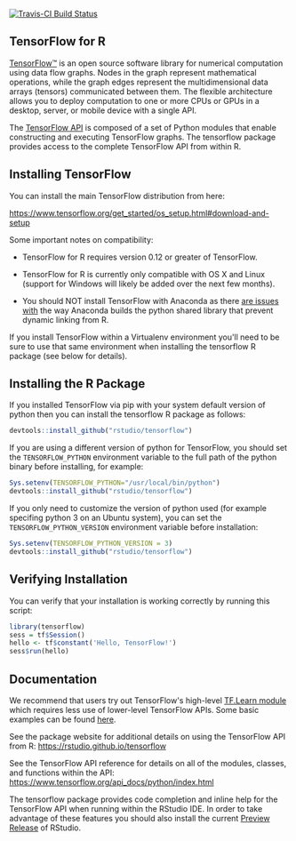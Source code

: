 [![Travis-CI Build Status](https://travis-ci.org/rstudio/tensorflow.svg?branch=master)](https://travis-ci.org/rstudio/tensorflow)

## TensorFlow for R

[TensorFlow™](https://tensorflow.org) is an open source software library for numerical computation using data flow graphs. Nodes in the graph represent mathematical operations, while the graph edges represent the multidimensional data arrays (tensors) communicated between them. The flexible architecture allows you to deploy computation to one or more CPUs or GPUs in a desktop, server, or mobile device with a single API. 

The [TensorFlow API](https://www.tensorflow.org/api_docs/python/index.html) is composed of a set of Python modules that enable constructing and executing TensorFlow graphs. The tensorflow package provides access to the complete TensorFlow API from within R. 

## Installing TensorFlow

You can install the main TensorFlow distribution from here:

<https://www.tensorflow.org/get_started/os_setup.html#download-and-setup>

Some important notes on compatibility:

* TensorFlow for R requires version 0.12 or greater of TensorFlow.

* TensorFlow for R is currently only compatible with OS X and Linux (support for Windows will likely be added over the next few months).

* You should NOT install TensorFlow with Anaconda as there [are issues with](https://github.com/ContinuumIO/anaconda-issues/issues/498) the way Anaconda builds the python shared library that prevent dynamic linking from R.


If you install TensorFlow within a Virtualenv environment you'll need to be sure to use that same environment when installing the tensorflow R package (see below for details).

## Installing the R Package

If you installed TensorFlow via pip with your system default version of python then you can install the tensorflow R package as follows:

```r
devtools::install_github("rstudio/tensorflow")
```

If you are using a different version of python for TensorFlow, you should set the `TENSORFLOW_PYTHON` environment variable to the full path of the python binary before installing, for example:

```r
Sys.setenv(TENSORFLOW_PYTHON="/usr/local/bin/python")
devtools::install_github("rstudio/tensorflow")
```

If you only need to customize the version of python used (for example specifing python 3 on an Ubuntu system), you can set the `TENSORFLOW_PYTHON_VERSION` environment variable before installation:

```r
Sys.setenv(TENSORFLOW_PYTHON_VERSION = 3)
devtools::install_github("rstudio/tensorflow")
```

## Verifying Installation

You can verify that your installation is working correctly by running this script:

```r
library(tensorflow)
sess = tf$Session()
hello <- tf$constant('Hello, TensorFlow!')
sess$run(hello)
```

## Documentation

We recommend that users try out TensorFlow's high-level [TF.Learn module](https://arxiv.org/abs/1612.04251) which requires  less use of lower-level TensorFlow APIs. Some basic examples can be found [here](https://github.com/rstudio/tensorflow/tree/master/inst/examples/tflearn).

See the package website for additional details on using the TensorFlow API from R: <https://rstudio.github.io/tensorflow>

See the TensorFlow API reference for details on all of the modules, classes, and functions within the API: <https://www.tensorflow.org/api_docs/python/index.html>

The tensorflow package provides code completion and inline help for the TensorFlow API when running within the RStudio IDE. In order to take advantage of these features you should also install the current [Preview Release](https://www.rstudio.com/products/rstudio/download/preview/) of RStudio.




